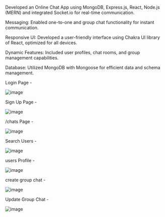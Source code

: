 Developed an Online Chat App using MongoDB, Express.js, React, Node.js (MERN) and
integrated Socket.io for real-time communication.

Messaging: Enabled one-to-one and group chat functionality for instant communication.

Responsive UI: Developed a user-friendly interface using Chakra UI library of React, optimized for all
devices.

Dynamic Features: Included user profiles, chat rooms, and group management capabilities.

Database: Utilized MongoDB with Mongoose for efficient data and schema management.






Login Page - 

![image](https://github.com/user-attachments/assets/0d7f587a-97da-4186-a5f9-45bcb6d091be)








Sign Up Page - 

![image](https://github.com/user-attachments/assets/b97c7442-3d54-4380-b089-ad2348c917d4)






/chats Page - 

![image](https://github.com/user-attachments/assets/10bb4d24-5b61-45fc-9e21-d2c4e212392a)





Search Users - 

![image](https://github.com/user-attachments/assets/c2f4412d-4807-4158-8c6e-65b4037a2f34)






users Profile -  

![image](https://github.com/user-attachments/assets/fea7a9c0-e058-4a4a-80ef-95e873cac72d)





create group chat - 

![image](https://github.com/user-attachments/assets/927c0f4e-1e39-489f-b391-a76570145d3f)







Update Group Chat - 

![image](https://github.com/user-attachments/assets/4ca80968-88b7-43b5-bc91-49358973133b)











